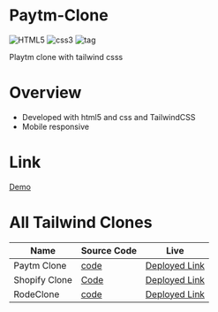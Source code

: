 # Paytm-Clone

![HTML5](https://img.shields.io/badge/HTML-5-red)
![css3](https://img.shields.io/badge/CSS-3-blue)
![tag](https://img.shields.io/badge/tag-v.0.0.1-yellow)

Playtm clone with tailwind csss


# Overview

- Developed with html5 and css and TailwindCSS
- Mobile responsive


# Link
[Demo](https://luxury-sherbet-45bfa8.netlify.app/)


# All Tailwind Clones
| Name | Source Code | Live |
| ---- | ----------- | -----|
|Paytm Clone| [code](https://github.com/AkhilVinayakp/Paytm-Clone) | [Deployed Link](https://luxury-sherbet-45bfa8.netlify.app/)|
| Shopify Clone| [Code](https://github.com/AkhilVinayakp/shopify-clone)| [Deployed Link](https://shopify-v0.netlify.app/)|
| RodeClone| [code](https://github.com/AkhilVinayakp/rode_clone) | [Deployed Link](https://rode-clone-v0.netlify.app/)|
